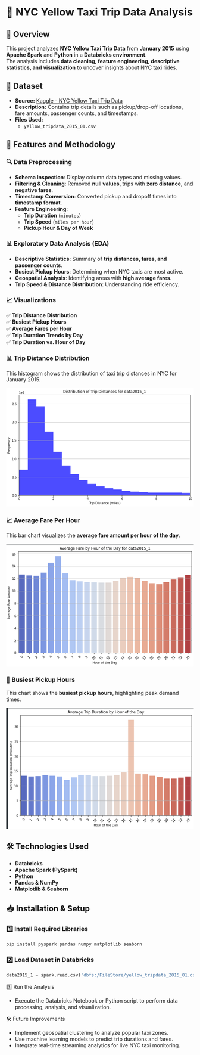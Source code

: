 # 🚖 NYC Yellow Taxi Trip Data Analysis  

## 📌 Overview  
This project analyzes **NYC Yellow Taxi Trip Data** from **January 2015** using **Apache Spark** and **Python** in a **Databricks environment**.  
The analysis includes **data cleaning, feature engineering, descriptive statistics, and visualization** to uncover insights about NYC taxi rides.  

## 📂 Dataset  
- **Source:** [Kaggle - NYC Yellow Taxi Trip Data](https://www.kaggle.com/datasets/elemento/nyc-yellow-taxi-trip-data?resource=download)  
- **Description:** Contains trip details such as pickup/drop-off locations, fare amounts, passenger counts, and timestamps.  
- **Files Used:**  
  - `yellow_tripdata_2015_01.csv`  

## 🚀 Features and Methodology  

### 🔍 Data Preprocessing  
- **Schema Inspection**: Display column data types and missing values.  
- **Filtering & Cleaning**: Removed **null values**, trips with **zero distance**, and **negative fares**.  
- **Timestamp Conversion**: Converted pickup and dropoff times into **timestamp format**.  
- **Feature Engineering**:  
  - **Trip Duration** (`minutes`)  
  - **Trip Speed** (`miles per hour`)  
  - **Pickup Hour & Day of Week**  

### 📊 Exploratory Data Analysis (EDA)  
- **Descriptive Statistics**: Summary of **trip distances, fares, and passenger counts**.  
- **Busiest Pickup Hours**: Determining when NYC taxis are most active.  
- **Geospatial Analysis**: Identifying areas with **high average fares**.  
- **Trip Speed & Distance Distribution**: Understanding ride efficiency.  

### 📈 Visualizations  
✅ **Trip Distance Distribution**  
✅ **Busiest Pickup Hours**  
✅ **Average Fares per Hour**  
✅ **Trip Duration Trends by Day**  
✅ **Trip Duration vs. Hour of Day**  

### 📊 Trip Distance Distribution  
This histogram shows the distribution of taxi trip distances in NYC for January 2015.  

<img src="charts/trip_distance_distribution.png" alt="Trip Distance Distribution" width="600">

### 📈 Average Fare Per Hour  
This bar chart visualizes the **average fare amount per hour of the day**.  

![Average Fare Per Hour](charts/avg_fare_per_hour.png)

### 🚖 Busiest Pickup Hours  
This chart shows the **busiest pickup hours**, highlighting peak demand times.  

![Busiest Pickup Hours](charts/busiest_pickup_hours.png)


## 🛠 Technologies Used  
- **Databricks**  
- **Apache Spark (PySpark)**  
- **Python**  
- **Pandas & NumPy**  
- **Matplotlib & Seaborn**  

## 📥 Installation & Setup  

### 1️⃣ Install Required Libraries  
```bash
pip install pyspark pandas numpy matplotlib seaborn
```
### 2️⃣ Load Dataset in Databricks
```python
data2015_1 = spark.read.csv('dbfs:/FileStore/yellow_tripdata_2015_01.csv', header=True, inferSchema=True)
```
3️⃣ Run the Analysis
- Execute the Databricks Notebook or Python script to perform data processing, analysis, and visualization.

🛠️ Future Improvements
- Implement geospatial clustering to analyze popular taxi zones.
- Use machine learning models to predict trip durations and fares.
- Integrate real-time streaming analytics for live NYC taxi monitoring.
